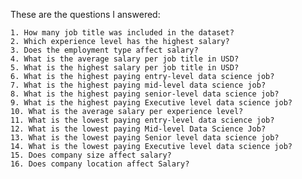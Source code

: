 These are the questions I answered:

    1. How many job title was included in the dataset?
    2. Which experience level has the highest salary?
    3. Does the employment type affect salary?
    4. What is the average salary per job title in USD?
    5. What is the highest salary per job title in USD?
    6. What is the highest paying entry-level data science job?
    7. What is the highest paying mid-level data science job?
    8. What is the highest paying senior-level data science job?
    9. What is the highest paying Executive level data science job?
    10. What is the average salary per experience level?
    11. What is the lowest paying entry-level data science job?
    12. What is the lowest paying Mid-level Data Science Job?
    13. What is the lowest paying Senior level data science job?
    14. What is the lowest paying Executive level data science job?
    15. Does company size affect salary?
    16. Does company location affect Salary?

